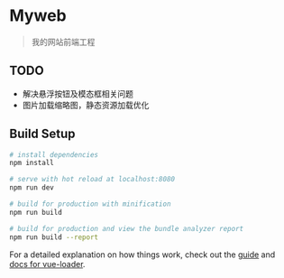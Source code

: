 # Myweb

> 我的网站前端工程

## TODO
* 解决悬浮按钮及模态框相关问题
* 图片加载缩略图，静态资源加载优化


## Build Setup

``` bash
# install dependencies
npm install

# serve with hot reload at localhost:8080
npm run dev

# build for production with minification
npm run build

# build for production and view the bundle analyzer report
npm run build --report
```

For a detailed explanation on how things work, check out the [guide](http://vuejs-templates.github.io/webpack/) and [docs for vue-loader](http://vuejs.github.io/vue-loader).


